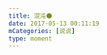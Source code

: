 ```yaml
---
title: 混沌🌑
date: 2017-05-13 00:11:19
mCategories: [说说]
type: moment
---
```


<div id="pics-20170513001119"></div>

<script src="/lib/moment/pics.js"></script>
<script>
var data = [
    {"link": "2017-05-13_000001.jpeg", "type": "shuoshuo"},
    {"link": "2017-05-13_000003.jpeg", "type": "shuoshuo"}
];
picsRender(data, "pics-20170513001119");
</script>
